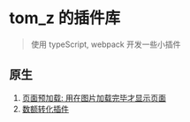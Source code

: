 # tom_z 的插件库
> 使用 typeScript, webpack 开发一些小插件

## 原生
1. [页面预加载: 用在图片加载完毕才显示页面](https://github.com/spiritzx/npm-plugins/tree/master/imgload-zx)
2. [数额转化插件](https://github.com/spiritzx/npm-plugins/tree/master/amount_formate)
